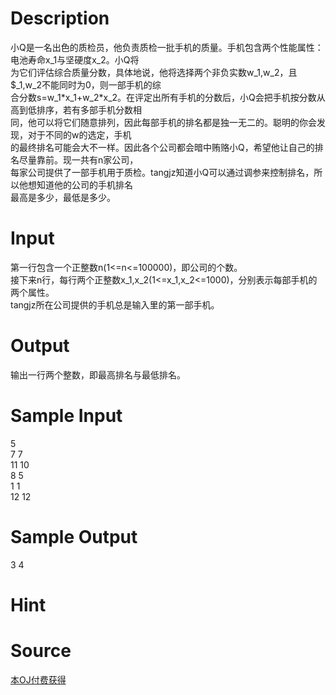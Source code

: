 
# Description

<div class="content"><div>小Q是一名出色的质检员，他负责质检一批手机的质量。手机包含两个性能属性：电池寿命x_1与坚硬度x_2。小Q将</div>
<div>为它们评估综合质量分数，具体地说，他将选择两个非负实数w_1,w_2，且$_1,w_2不能同时为0，则一部手机的综</div>
<div>合分数s=w_1*x_1+w_2*x_2。在评定出所有手机的分数后，小Q会把手机按分数从高到低排序，若有多部手机分数相</div>
<div>同，他可以将它们随意排列，因此每部手机的排名都是独一无二的。聪明的你会发现，对于不同的w的选定，手机</div>
<div>的最终排名可能会大不一样。因此各个公司都会暗中贿赂小Q，希望他让自己的排名尽量靠前。现一共有n家公司，</div>
<div>每家公司提供了一部手机用于质检。tangjz知道小Q可以通过调参来控制排名，所以他想知道他的公司的手机排名</div>
<div>最高是多少，最低是多少。</div>
<div></div></div>

# Input

<div class="content"><div>第一行包含一个正整数n(1&lt;=n&lt;=100000)，即公司的个数。</div>
<div>接下来n行，每行两个正整数x_1,x_2(1&lt;=x_1,x_2&lt;=1000)，分别表示每部手机的两个属性。</div>
<div>tangjz所在公司提供的手机总是输入里的第一部手机。</div></div>

# Output

<div class="content"><div>输出一行两个整数，即最高排名与最低排名。</div></div>

# Sample Input

<div class="content"><span class="sampledata">5<br/>
7 7<br/>
11 10<br/>
8 5<br/>
1 1<br/>
12 12</span></div>

# Sample Output

<div class="content"><span class="sampledata">3 4<br/>
</span></div>

# Hint

<div class="content"><p></p></div>

# Source

<div class="content"><p><a href="problemset.php?search=本OJ付费获得">本OJ付费获得</a></p></div>

